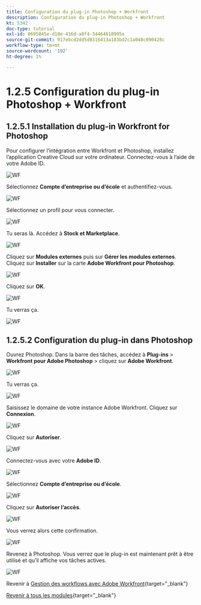 ```yaml
---
title: Configuration du plug-in Photoshop + Workfront
description: Configuration du plug-in Photoshop + Workfront
kt: 5342
doc-type: tutorial
exl-id: 0695845e-d18e-416d-a8f4-34464618995a
source-git-commit: 917ebcd2dd5d8316413a183bd2c1a048c090428c
workflow-type: tm+mt
source-wordcount: '192'
ht-degree: 1%

---
```


# 1.2.5 Configuration du plug-in Photoshop + Workfront

## 1.2.5.1 Installation du plug-in Workfront for Photoshop

Pour configurer l’intégration entre Workfront et Photoshop, installez l’application Creative Cloud sur votre ordinateur. Connectez-vous à l’aide de votre Adobe ID.

![WF](./images/wf1.png)

Sélectionnez **Compte d’entreprise ou d’école** et authentifiez-vous.

![WF](./images/wf2.png)

Sélectionnez un profil pour vous connecter.

![WF](./images/wf3.png)

Tu seras là. Accédez à **Stock et Marketplace**.

![WF](./images/wf4.png)

Cliquez sur **Modules externes** puis sur **Gérer les modules externes**. Cliquez sur **Installer** sur la carte **Adobe Workfront pour Photoshop**.

![WF](./images/wf5.png)

Cliquez sur **OK**.

![WF](./images/wf6.png)

Tu verras ça.

![WF](./images/wf7.png)

## 1.2.5.2 Configuration du plug-in dans Photoshop

Ouvrez Photoshop. Dans la barre des tâches, accédez à **Plug-ins** > **Workfront pour Adobe Photoshop** > cliquez sur **Adobe Workfront**.

![WF](./images/wf8.png)

Tu verras ça.

![WF](./images/wf9.png)

Saisissez le domaine de votre instance Adobe Workfront. Cliquez sur **Connexion**.

![WF](./images/wf10.png)

Cliquez sur **Autoriser**.

![WF](./images/wf11.png)

Connectez-vous avec votre **Adobe ID**.

![WF](./images/wf12.png)

Sélectionnez **Compte d’entreprise ou d’école**.

![WF](./images/wf13.png)

Cliquez sur **Autoriser l’accès**.

![WF](./images/wf14.png)

Vous verrez alors cette confirmation.

![WF](./images/wf15.png)

Revenez à Photoshop. Vous verrez que le plug-in est maintenant prêt à être utilisé et qu’il affiche vos tâches actives.

![WF](./images/wf16.png)

Revenir à [Gestion des workflows avec Adobe Workfront](./workfront.md){target="_blank"}

[Revenir à tous les modules](./../../../overview.md){target="_blank"}
